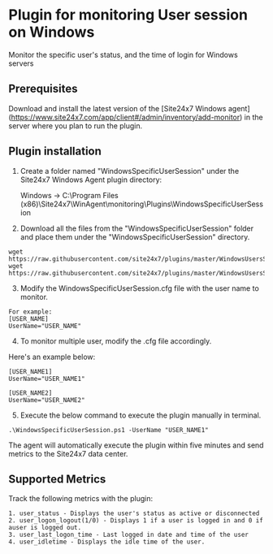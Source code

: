 # Plugin for monitoring User session on Windows

Monitor the specific user's status, and the time of login for Windows servers

	
## **Prerequisites**

Download and install the latest version of the [Site24x7 Windows agent] (https://www.site24x7.com/app/client#/admin/inventory/add-monitor) in the server where you plan to run the plugin.

## **Plugin installation**

1. Create a folder named "WindowsSpecificUserSession" under the Site24x7 Windows Agent plugin directory:

    Windows          ->   C:\Program Files (x86)\Site24x7\WinAgent\monitoring\Plugins\WindowsSpecificUserSession

2. Download all the files from the "WindowsSpecificUserSession" folder and place them under the "WindowsSpecificUserSession" directory.

```
wget https://raw.githubusercontent.com/site24x7/plugins/master/WindowsUsersSessionMonitor/WindowsSpecificUserSession.ps1
wget https://raw.githubusercontent.com/site24x7/plugins/master/WindowsUsersSessionMonitor/WindowsSpecificUserSession.cfg
```

3. Modify the WindowsSpecificUserSession.cfg file with the user name to monitor.

```
For example:
[USER_NAME]
UserName="USER_NAME"
```

4. To monitor multiple user, modify the .cfg file accordingly. 

Here's an example below:

```
[USER_NAME1]
UserName="USER_NAME1"

[USER_NAME2]
UserName="USER_NAME2"
```
5. Execute the below command to execute the plugin manually in terminal.

```
.\WindowsSpecificUserSession.ps1 -UserName "USER_NAME1"
```

  The agent will automatically execute the plugin within five minutes and send metrics to the Site24x7 data center.
  
## Supported Metrics

Track the following metrics with the plugin:

	1. user_status - Displays the user's status as active or disconnected
	2. user_logon_logout(1/0) - Displays 1 if a user is logged in and 0 if auser is logged out.
	3. user_last_logon_time - Last logged in date and time of the user 
	4. user_idletime - Displays the idle time of the user.
